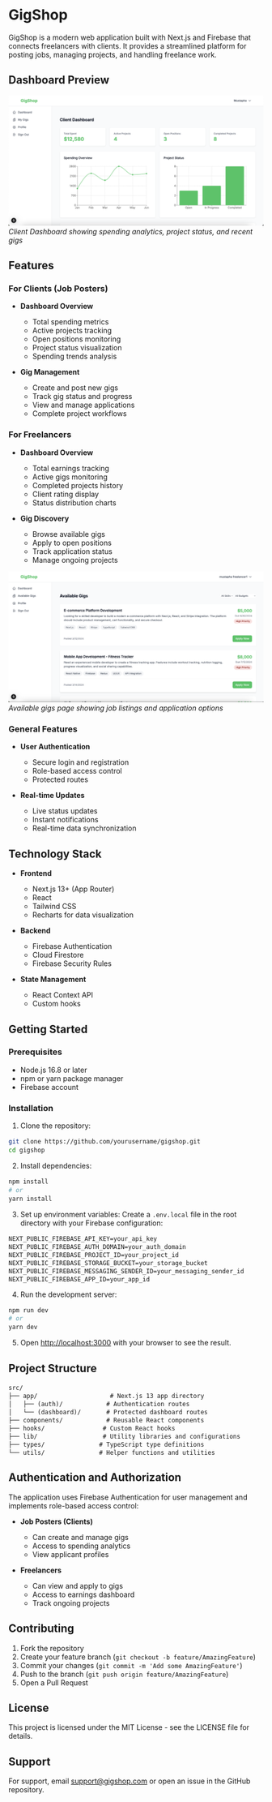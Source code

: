 # GigShop

GigShop is a modern web application built with Next.js and Firebase that connects freelancers with clients. It provides a streamlined platform for posting jobs, managing projects, and handling freelance work.

## Dashboard Preview
![GigShop Dashboard](./public/images/dashboard-preview.png)
*Client Dashboard showing spending analytics, project status, and recent gigs*

## Features

### For Clients (Job Posters)
- **Dashboard Overview**
  - Total spending metrics
  - Active projects tracking
  - Open positions monitoring
  - Project status visualization
  - Spending trends analysis
  
- **Gig Management**
  - Create and post new gigs
  - Track gig status and progress
  - View and manage applications
  - Complete project workflows

### For Freelancers
- **Dashboard Overview**
  - Total earnings tracking
  - Active gigs monitoring
  - Completed projects history
  - Client rating display
  - Status distribution charts
  
- **Gig Discovery**
  - Browse available gigs
  - Apply to open positions
  - Track application status
  - Manage ongoing projects

![Gigs Page](./public/images/gigs-page.png)
*Available gigs page showing job listings and application options*

### General Features
- **User Authentication**
  - Secure login and registration
  - Role-based access control
  - Protected routes
  
- **Real-time Updates**
  - Live status updates
  - Instant notifications
  - Real-time data synchronization

## Technology Stack

- **Frontend**
  - Next.js 13+ (App Router)
  - React
  - Tailwind CSS
  - Recharts for data visualization
  
- **Backend**
  - Firebase Authentication
  - Cloud Firestore
  - Firebase Security Rules
  
- **State Management**
  - React Context API
  - Custom hooks

## Getting Started

### Prerequisites
- Node.js 16.8 or later
- npm or yarn package manager
- Firebase account

### Installation

1. Clone the repository:
```bash
git clone https://github.com/yourusername/gigshop.git
cd gigshop
```

2. Install dependencies:
```bash
npm install
# or
yarn install
```

3. Set up environment variables:
Create a `.env.local` file in the root directory with your Firebase configuration:
```
NEXT_PUBLIC_FIREBASE_API_KEY=your_api_key
NEXT_PUBLIC_FIREBASE_AUTH_DOMAIN=your_auth_domain
NEXT_PUBLIC_FIREBASE_PROJECT_ID=your_project_id
NEXT_PUBLIC_FIREBASE_STORAGE_BUCKET=your_storage_bucket
NEXT_PUBLIC_FIREBASE_MESSAGING_SENDER_ID=your_messaging_sender_id
NEXT_PUBLIC_FIREBASE_APP_ID=your_app_id
```

4. Run the development server:
```bash
npm run dev
# or
yarn dev
```

5. Open [http://localhost:3000](http://localhost:3000) with your browser to see the result.

## Project Structure

```
src/
├── app/                    # Next.js 13 app directory
│   ├── (auth)/            # Authentication routes
│   └── (dashboard)/       # Protected dashboard routes
├── components/            # Reusable React components
├── hooks/                # Custom React hooks
├── lib/                  # Utility libraries and configurations
├── types/               # TypeScript type definitions
└── utils/               # Helper functions and utilities
```

## Authentication and Authorization

The application uses Firebase Authentication for user management and implements role-based access control:

- **Job Posters (Clients)**
  - Can create and manage gigs
  - Access to spending analytics
  - View applicant profiles

- **Freelancers**
  - Can view and apply to gigs
  - Access to earnings dashboard
  - Track ongoing projects

## Contributing

1. Fork the repository
2. Create your feature branch (`git checkout -b feature/AmazingFeature`)
3. Commit your changes (`git commit -m 'Add some AmazingFeature'`)
4. Push to the branch (`git push origin feature/AmazingFeature`)
5. Open a Pull Request

## License

This project is licensed under the MIT License - see the LICENSE file for details.

## Support

For support, email support@gigshop.com or open an issue in the GitHub repository.
